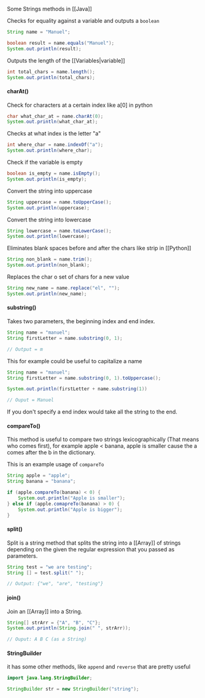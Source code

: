 Some Strings methods in [[Java]]

Checks for equality against a variable and outputs a ``boolean``
```java
String name = "Manuel";

boolean result = name.equals("Manuel");
System.out.println(result);
```

Outputs the length of the [[Variables|variable]]
```java
int total_chars = name.length();
System.out.println(total_chars);
```

#### charAt()

Check for characters at a certain index like a[0] in python
```java
char what_char_at = name.charAt(0);
System.out.println(what_char_at);
```

Checks at what index is the letter "a"
```java
int where_char = name.indexOf("a");
System.out.println(where_char);
```

Check if the variable is empty
```java
boolean is_empty = name.isEmpty();
System.out.println(is_empty);
```

Convert the string into uppercase
```java
String uppercase = name.toUpperCase();
System.out.println(uppercase);
```

Convert the string into lowercase
```java
String lowercase = name.toLowerCase();
System.out.println(lowercase);
```

Eliminates blank spaces before and after the chars like strip in [[Python]]
```java
String non_blank = name.trim();
System.out.println(non_blank);
```

Replaces the char o set of chars for a new value
```java
String new_name = name.replace("el", "");
System.out.println(new_name);
```

#### substring()

Takes two parameters, the beginning index and end index.
```java
String name = "manuel";
String firstLetter = name.substring(0, 1);

// Output = m
```

This for example could be useful to capitalize a name

```java
String name = "manuel";
String firstLetter = name.substring(0, 1).toUppercase();

System.out.println(firstLetter + name.substring(1))

// Ouput = Manuel
```

If you don't specify a end index would take all the string to the end.

#### compareTo()

This method is useful to compare two strings lexicographically (That means who comes first), for example apple < banana, apple is smaller cause the a comes after the b in the dictionary.

This is an example usage of ``compareTo`` 

```java
String apple = "apple";
String banana = "banana";

if (apple.compareTo(banana) < 0) {
	System.out.println("Apple is smaller");
} else if (apple.comapreTo(banana) > 0) {
	System.out.println("Apple is bigger");
}
```

#### split()

Split is a string method that splits the string into a [[Array]] of strings depending on the given the regular expression that you passed as parameters.

```java
String test = "we are testing";
String [] = test.split(" ");

// Output: {"we", "are", "testing"}
```

#### join()

Join an [[Array]] into a String.

```java
String[] strArr = {"A", "B", "C"};
System.out.println(String.join(" ", strArr));

// Ouput: A B C (as a String)
```


#### StringBuilder

it has some other methods, like `append` and ``reverse`` that are pretty useful 

```java
import java.lang.StringBuilder;

StringBuilder str = new StringBuilder("string");
````

